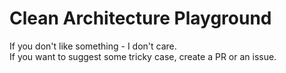 # Clean Architecture Playground

If you don't like something - I don't care.
<br/>
If you want to suggest some tricky case, create a PR or an issue.
